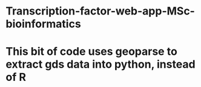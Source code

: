# Transcription-factor-web-app-MSc-bioinformatics
# This bit of code uses geoparse to extract gds data into python, instead of R
